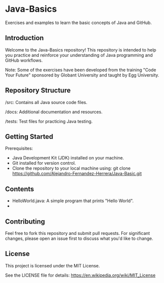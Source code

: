 # Java-Basics

Exercises and examples to learn the basic concepts of Java and GitHub.

## Introduction

Welcome to the Java-Basics repository! This repository is intended to help you practice and reinforce your understanding of Java programming and GitHub workflows.

Note: Some of the exercises have been developed from the training "Code Your Future" sponsored by Globant University and taught by Egg University.

## Repository Structure

/src: Contains all Java source code files.

/docs: Additional documentation and resources.

/tests: Test files for practicing Java testing.

## Getting Started

Prerequisites:

* Java Development Kit (JDK) installed on your machine.
* Git installed for version control.
* Clone the repository to your local machine using:
git clone <https://github.com/Alejandro-Fernandez-Herrera/Java-Basic.git>

## Contents

* HelloWorld.java: A simple program that prints "Hello World".
*

## Contributing

Feel free to fork this repository and submit pull requests. For significant changes, please open an issue first to discuss what you'd like to change.

## License

This project is licensed under the MIT License.

See the LICENSE file for details: <https://en.wikipedia.org/wiki/MIT_License>
